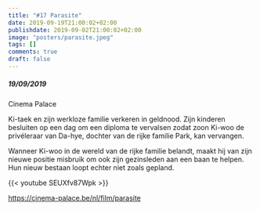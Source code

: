 ```yaml
---
title: "#17 Parasite"
date: 2019-09-19T21:00:02+02:00
publishdate: 2019-09-02T21:00:02+02:00
image: "posters/parasite.jpeg"
tags: []
comments: true
draft: false
---
```


##### 19/09/2019

Cinema Palace

Ki-taek en zijn werkloze familie verkeren in geldnood.
Zijn kinderen besluiten op een dag om een diploma te vervalsen
zodat zoon Ki-woo de privéleraar van Da-hye, dochter van de
rijke familie Park, kan vervangen.
<!--more-->
Wanneer Ki-woo in de wereld van de rijke familie belandt,
maakt hij van zijn nieuwe positie misbruik om ook zijn gezinsleden
aan een baan te helpen. Hun nieuw bestaan loopt echter niet zoals gepland.

{{< youtube SEUXfv87Wpk >}}

<https://cinema-palace.be/nl/film/parasite>

